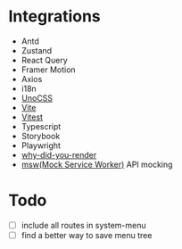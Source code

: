 # Integrations

- Antd
- Zustand
- React Query
- Framer Motion
- Axios
- i18n
- [UnoCSS](https://unocss.dev/guide/)
- [Vite](https://vitejs.dev)
- [Vitest](https://vitest.dev)
- Typescript
- Storybook
- Playwright
- [why-did-you-render](https://github.com/welldone-software/why-did-you-render)
- [msw(Mock Service Worker)](https://mswjs.io/) API mocking

# Todo

- [ ] include all routes in system-menu
- [ ] find a better way to save menu tree
